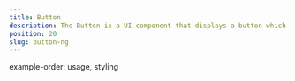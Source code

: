 ```yaml
---
title: Button
description: The Button is a UI component that displays a button which reacts to a user gesture. The Button provides abstraction over Android's widget.Button and iOS's UIButton. This component can be defined via HTML and we can set up its text value and set up tap event handler, which will be fired on button click.
position: 20
slug: button-ng
---
```


example-order: usage, styling
